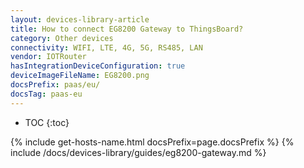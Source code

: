 ```yaml
---
layout: devices-library-article
title: How to connect EG8200 Gateway to ThingsBoard?
category: Other devices
connectivity: WIFI, LTE, 4G, 5G, RS485, LAN
vendor: IOTRouter
hasIntegrationDeviceConfiguration: true
deviceImageFileName: EG8200.png
docsPrefix: paas/eu/
docsTag: paas-eu
---
```


* TOC
{:toc}

{% include get-hosts-name.html docsPrefix=page.docsPrefix %}
{% include /docs/devices-library/guides/eg8200-gateway.md %}